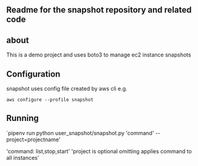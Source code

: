 ## Readme for the snapshot repository and related code

## about

This is a demo project and uses boto3 to manage ec2 instance snapshots

## Configuration

snapshot uses config file created by aws cli e.g.

`aws configure --profile snapshot`

## Running

`pipenv run python user_snapshot/snapshot.py 'command' --project=projectname'

'command: list,stop,start'
'project is optional omitting applies command to all instances'
